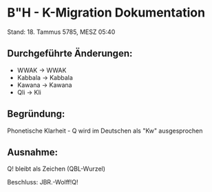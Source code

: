 # B"H - K-Migration Dokumentation
Stand: 18. Tammus 5785, MESZ 05:40

## Durchgeführte Änderungen:
- WWAK → WWAK
- Kabbala → Kabbala
- Kawana → Kawana
- Qli → Kli

## Begründung:
Phonetische Klarheit - Q wird im Deutschen als "Kw" ausgesprochen

## Ausnahme:
Q! bleibt als Zeichen (QBL-Wurzel)

Beschluss: JBR.-Wolff!Q!
